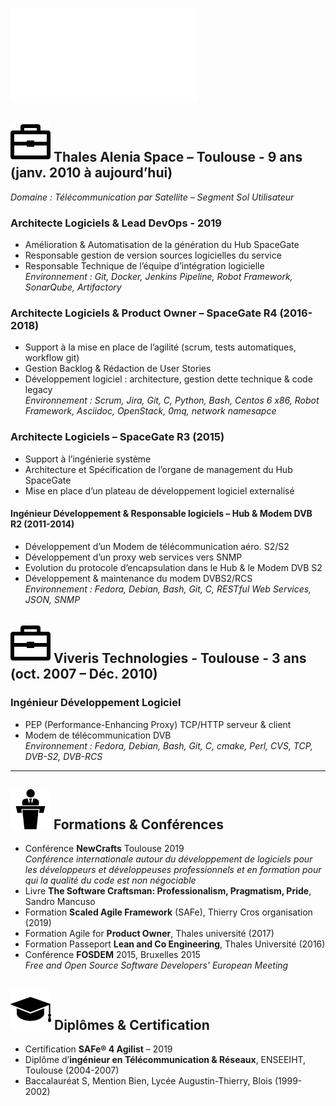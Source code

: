![](./header/header.pdf)



## ![taf](./images/taf.png) Thales Alenia Space – Toulouse - 9 ans (janv. 2010 à aujourd’hui)

*Domaine : Télécommunication par Satellite – Segment Sol Utilisateur*

### Architecte Logiciels & Lead DevOps - 2019
* Amélioration & Automatisation de la génération du Hub SpaceGate
* Responsable gestion de version sources logicielles du service
* Responsable Technique de l’équipe d’intégration logicielle\
*Environnement : Git, Docker, Jenkins Pipeline, Robot Framework, SonarQube, Artifactory*


### Architecte Logiciels & Product Owner – SpaceGate R4 (2016-2018)
* Support à la mise en place de l’agilité (scrum, tests automatiques, workflow git)
* Gestion Backlog & Rédaction de User Stories 
* Développement logiciel : architecture, gestion dette technique & code legacy\
*Environnement : Scrum, Jira, Git, C, Python, Bash, Centos 6 x86, Robot Framework, Asciidoc, OpenStack, 0mq, network namesapce*

### Architecte Logiciels – SpaceGate R3 (2015)
* Support à l’ingénierie système
* Architecture et Spécification de l’organe de management du Hub SpaceGate
* Mise en place d’un plateau de développement logiciel externalisé

#### Ingénieur Développement & Responsable logiciels – Hub & Modem DVB R2 (2011-2014)
* Développement d’un Modem de télécommunication aéro. S2/S2
* Développement d’un proxy web services vers SNMP 
* Evolution du protocole d’encapsulation dans le Hub & le Modem DVB S2
* Développement & maintenance du modem DVBS2/RCS\
*Environnement : Fedora, Debian, Bash, Git, C, RESTful Web Services, JSON, SNMP*

## ![taf](./images/taf.png) Viveris Technologies - Toulouse  - 3 ans (oct. 2007 – Déc. 2010)

### Ingénieur Développement Logiciel
* PEP  (Performance-Enhancing Proxy) TCP/HTTP serveur & client
* Modem de télécommunication DVB\
*Environnement : Fedora, Debian, Bash, Git, C, cmake, Perl, CVS, TCP, DVB-S2, DVB-RCS*

---

## ![taf](./images/formation.png) Formations & Conférences
* Conférence **NewCrafts** Toulouse 2019\
*Conférence internationale autour du développement de logiciels pour les développeurs et développeuses professionnels et en formation pour qui la qualité du code est non négociable*
* Livre **The Software Craftsman: Professionalism, Pragmatism, Pride**, Sandro Mancuso
* Formation **Scaled Agile Framework** (SAFe), Thierry Cros organisation (2019)
* Formation Agile for **Product Owner**, Thales université (2017)
* Formation Passeport **Lean and Co Engineering**, Thales Université (2016)
* Conférence **FOSDEM** 2015, Bruxelles 2015\
*Free and Open Source Software Developers' European Meeting*

## ![taf](./images/certif.png) Diplômes & Certification
* Certification **SAFe® 4 Agilist** – 2019
* Diplôme d’**ingénieur en Télécommunication & Réseaux**, ENSEEIHT, Toulouse (2004-2007)
* Baccalauréat S, Mention Bien, Lycée Augustin-Thierry, Blois (1999-2002)